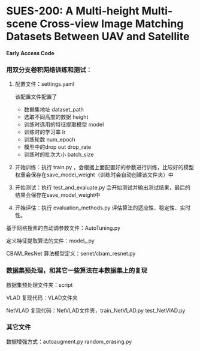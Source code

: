 # SUES-200: A Multi-height Multi-scene Cross-view Image Matching Datasets Between UAV and Satellite
 **Early Access Code**
 
### 用双分支卷积网络训练和测试：

1. 配置文件：settings.yaml

   该配置文件配置了 

   - 数据集地址 dataset_path
   - 选取不同高度的数据 height
   - 训练时选用的特征提取模型 model
   - 训练时的学习率 lr
   - 训练轮数 num_epoch
   - 模型中的drop out  drop_rate
   - 训练时的批次大小 batch_size

2. 开始训练：执行 train.py ，会根据上面配置好的参数进行训练，比较好的模型权重会保存在save_model_weight（训练时会自动创建该文件夹）中

3. 开始测试：执行 test_and_evaluate.py 会开始测试并输出测试结果，最后的结果会保存在save_model_weight中

4. 开始评估：执行 evaluation_methods.py 评估算法的适应性、稳定性、实时性。

基于网格搜素的自动调参数文件：AutoTuning.py

定义特征提取算法的文件：model_.py

CBAM_ResNet 算法模型定义：senet/cbam_resnet.py

### 数据集预处理，和其它一些算法在本数据集上的复现

数据集预处理文件夹：script

VLAD 复现代码：VLAD文件夹

NetVLAD 复现代码：NetVLAD文件夹，train_NetVLAD.py test_NetVlAD.py

### 其它文件

数据增强方式：autoaugment.py random_erasing.py
